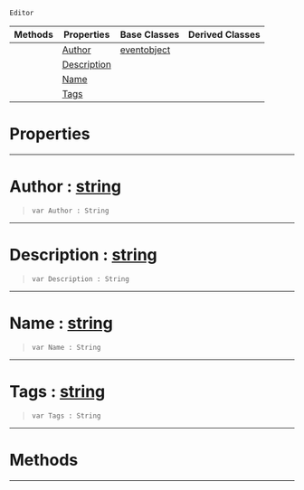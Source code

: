  `Editor`

|Methods|Properties|Base Classes|Derived Classes|
|---|---|---|---|
| |[ Author](https://github.com/zeroengineteam/ZeroDocs/code_reference/class_reference/contentpackage.markdown#author-zero-engine-docum)|[eventobject](https://github.com/zeroengineteam/ZeroDocs/code_reference/class_reference/eventobject.markdown)| |
| |[ Description](https://github.com/zeroengineteam/ZeroDocs/code_reference/class_reference/contentpackage.markdown#description-zero-engine)| | |
| |[ Name](https://github.com/zeroengineteam/ZeroDocs/code_reference/class_reference/contentpackage.markdown#name-zero-engine-documen)| | |
| |[ Tags](https://github.com/zeroengineteam/ZeroDocs/code_reference/class_reference/contentpackage.markdown#tags-zero-engine-documen)| | |


 #  Properties


---  
 #  Author : [string](https://github.com/zeroengineteam/ZeroDocs/code_reference/zilch_base_types/string.markdown)

> 
> ``` lang=cpp, name=Zilch
> var Author : String


---  
 #  Description : [string](https://github.com/zeroengineteam/ZeroDocs/code_reference/zilch_base_types/string.markdown)

> 
> ``` lang=cpp, name=Zilch
> var Description : String


---  
 #  Name : [string](https://github.com/zeroengineteam/ZeroDocs/code_reference/zilch_base_types/string.markdown)

> 
> ``` lang=cpp, name=Zilch
> var Name : String


---  
 #  Tags : [string](https://github.com/zeroengineteam/ZeroDocs/code_reference/zilch_base_types/string.markdown)

> 
> ``` lang=cpp, name=Zilch
> var Tags : String


---  
 #  Methods


---  
 

 